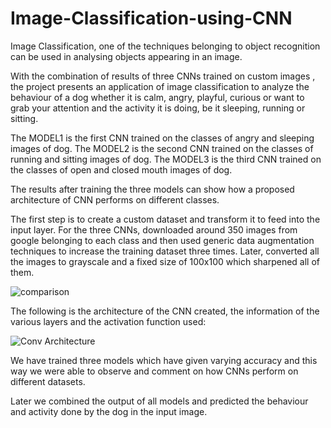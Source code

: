 # Image-Classification-using-CNN
Image Classification, one of the techniques belonging to object recognition can be used in analysing objects appearing in an image. 

With the combination of results of three CNNs trained on custom images , the project presents an application of image classification to analyze the behaviour of a dog whether 
it is calm, angry, playful, curious or want to grab your attention and the activity it is doing, be it sleeping, running or sitting.

The MODEL1 is the first CNN trained on the classes of angry and sleeping images of dog.
The MODEL2 is the second CNN trained on the classes of running and sitting images of dog.
The MODEL3 is the third CNN trained on the classes of open and closed mouth images of dog.

The results after training the three models can show how a proposed architecture of CNN performs on different classes. 


The first step is to create a custom dataset and transform it to feed into the input layer. For the three CNNs, downloaded around 350 images from google belonging to each class
and then used generic data augmentation techniques to increase the training dataset three times. Later, converted all the images to grayscale and a fixed size of 100x100 which 
sharpened all of them.

![comparison](https://user-images.githubusercontent.com/52412432/113433477-e94b4d00-93fc-11eb-99e7-157e975dd371.png)

The following is the architecture of the CNN created, the information of the various layers and the activation function used:

![Conv Architecture](https://user-images.githubusercontent.com/52412432/113432616-5231c580-93fb-11eb-9130-a3e1c7864164.png)


We have trained three models which have given varying accuracy and this way we were able to observe and comment on how CNNs perform on different datasets. 

Later we combined the output of all models and predicted the behaviour and activity done by the dog in the input image. 
